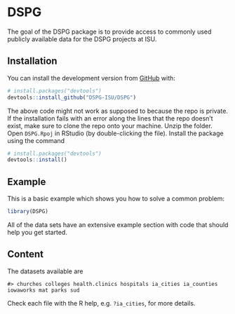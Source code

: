 
<!-- README.md is generated from README.Rmd. Please edit that file -->

# DSPG

<!-- badges: start -->

<!-- badges: end -->

The goal of the DSPG package is to provide access to commonly used
publicly available data for the DSPG projects at ISU.

## Installation

You can install the development version from
[GitHub](https://github.com/) with:

``` r
# install.packages("devtools")
devtools::install_github("DSPG-ISU/DSPG")
```

The above code might not work as supposed to because the repo is
private. If the installation fails with an error along the lines that
the repo doesn’t exist, make sure to clone the repo onto your machine.
Unzip the folder. Open `DSPG.Rpoj` in RStudio (by double-clicking the
file). Install the package using the command

``` r
# install.packages("devtools")
devtools::install()
```

## Example

This is a basic example which shows you how to solve a common problem:

``` r
library(DSPG)
```

All of the data sets have an extensive example section with code that
should help you get started.

## Content

The datasets available
    are

    #> churches colleges health.clinics hospitals ia_cities ia_counties iowaworks mat parks sud

Check each file with the R help, e.g. `?ia_cities`, for more details.
